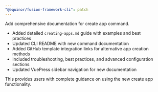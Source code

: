 ```yaml
---
"@equinor/fusion-framework-cli": patch
---
```


Add comprehensive documentation for create app command.

- Added detailed `creating-apps.md` guide with examples and best practices
- Updated CLI README with new command documentation
- Added GitHub template integration links for alternative app creation methods
- Included troubleshooting, best practices, and advanced configuration sections
- Updated VuePress sidebar navigation for new documentation

This provides users with complete guidance on using the new create app functionality.
